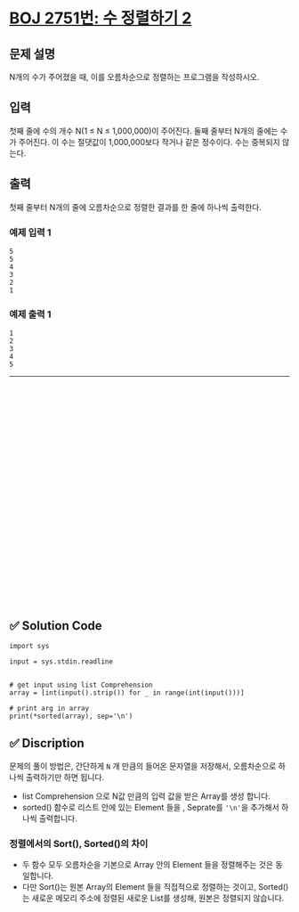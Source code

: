 # [BOJ 2751번: 수 정렬하기 2](https://www.acmicpc.net/problem/2751)

## 문제 설명

N개의 수가 주어졌을 때, 이를 오름차순으로 정렬하는 프로그램을 작성하시오.  


## 입력

첫째 줄에 수의 개수 N(1 ≤ N ≤ 1,000,000)이 주어진다. 둘째 줄부터 N개의 줄에는 수가 주어진다. 이 수는 절댓값이 1,000,000보다 작거나 같은 정수이다. 수는 중복되지 않는다.  


## 출력

첫째 줄부터 N개의 줄에 오름차순으로 정렬한 결과를 한 줄에 하나씩 출력한다.  

### 예제 입력 1

```
5
5
4
3
2
1
```

### 예제 출력 1

```
1
2
3
4
5
```



---

<br/>
<br/>
<br/>
<br/>
<br/>
<br/>
<br/>
<br/>
<br/>
<br/>
<br/>
<br/>
<br/>
<br/>
<br/>
<br/>
<br/>
<br/>
<br/>
<br/>
<br/>
<br/>
<br/>

## ✅ Solution Code

```python3
import sys

input = sys.stdin.readline


# get input using list Comprehension
array = [int(input().strip()) for _ in range(int(input()))]

# print arg in array 
print(*sorted(array), sep='\n')
```

## ✅ Discription

문제의 풀이 방법은, 간단하게 `N` 개 만큼의 들어온 문자열을 저장해서, 오름차순으로 하나씩 출력하기만 하면 됩니다.  

* list Comprehension 으로 N값 만큼의 입력 값을 받은 Array를 생성 합니다.  
* sorted() 함수로 리스트 안에 있는 Element 들을 , Seprate를 `'\n'`을 추가해서 하나씩 출력합니다. 

### 정렬에서의 Sort(), Sorted()의 차이

* 두 함수 모두 오름차순을 기본으로 Array 안의 Element 들을 정렬해주는 것은 동일합니다.  
* 다만 Sort()는 원본 Array의 Element 들을 직접적으로 정렬하는 것이고, Sorted()는 새로운 메모리 주소에 정렬된 새로운 List를 생성해, 원본은 정렬되지 않습니다.  